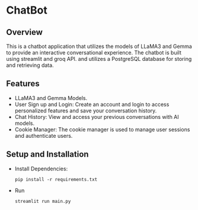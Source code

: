 # ChatBot

## Overview


This is a chatbot application that utilizes the models of LLaMA3 and Gemma to provide an interactive conversational experience. The chatbot is built using streamlit and groq API. and utilizes a PostgreSQL database for storing and retrieving data.

## Features

* LLaMA3 and Gemma Models.
* User Sign up and Login: Create an account and login to access personalized features and save your conversation history.
* Chat History: View and access your previous conversations with AI models.
* Cookie Manager: The cookie manager is used to manage user sessions and authenticate users.


## Setup and Installation

* Install Dependencies:

  ```
  pip install -r requirements.txt
  ```

* Run

  ```
  streamlit run main.py
  ```

